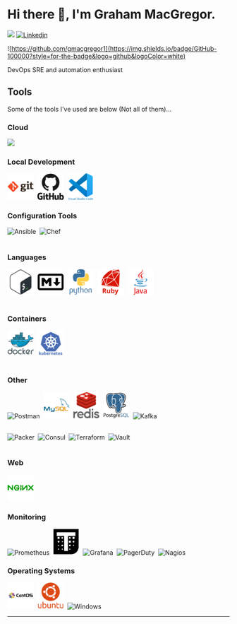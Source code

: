 
# Hi there 👋, I'm Graham MacGregor.
![](https://komarev.com/ghpvc/?username=gmacgregor1&color=brightgreen&style=for-the-badge)
[![Linkedin](https://www.linkedin.com/in/grahammacgregor)](https://img.shields.io/badge/LinkedIn-0077B5?style=for-the-badge&logo=linkedin&logoColor=white)

![https://github.com/gmacgregor1](https://img.shields.io/badge/GitHub-100000?style=for-the-badge&logo=github&logoColor=white)

DevOps SRE and automation enthusiast 

## Tools
Some of the tools I've used are below (Not all of them)...

### Cloud

<img src="https://cdn.jsdelivr.net/gh/devicons/devicon/icons/amazonwebservices/amazonwebservices-original-wordmark.svg" height="60" />

### Local Development

<img src="https://github.com/devicons/devicon/blob/master/icons/git/git-original-wordmark.svg" title="Git" alt="Git" height="60"/>&nbsp;
<img src="https://github.com/devicons/devicon/blob/master/icons/github/github-original-wordmark.svg" title="GitHub"  alt="GitHub" height="60"/>&nbsp;
<img src="https://github.com/devicons/devicon/blob/master/icons/vscode/vscode-original-wordmark.svg" title="VSCode"  alt="VSCode" height="60"/>&nbsp;

### Configuration Tools 

<img src="https://www.vectorlogo.zone/logos/ansible/ansible-icon.svg" title="Ansible"  alt="Ansible" height="60"/>&nbsp;
<img src="https://www.vectorlogo.zone/logos/chefio/chefio-ar21.svg" title="Chef"  alt="Chef" height="60"/>&nbsp;
<br><br>

### Languages

<img src="https://github.com/devicons/devicon/blob/master/icons/bash/bash-original.svg" title="Bash"  alt="Bash" height="60"/>&nbsp;
<img src="https://github.com/devicons/devicon/blob/master/icons/markdown/markdown-original.svg" title="Markdown"  alt="Markdown" height="60"/>&nbsp;
<img src="https://github.com/devicons/devicon/blob/master/icons/python/python-original-wordmark.svg" title="Python"  alt="Python" height="60"/>&nbsp;
<img src="https://github.com/devicons/devicon/blob/master/icons/ruby/ruby-plain-wordmark.svg" title="Ruby"  alt="Ruby" height="60"/>&nbsp;
<img src="https://github.com/devicons/devicon/blob/master/icons/java/java-original-wordmark.svg" title="Java"  alt="Java" height="60"/>&nbsp;
<br><br>

### Containers

<img src="https://github.com/devicons/devicon/blob/master/icons/docker/docker-original-wordmark.svg" title="Docker"  alt="Docker" height="60"/>&nbsp;
<img src="https://github.com/devicons/devicon/blob/master/icons/kubernetes/kubernetes-plain-wordmark.svg" title="Kubernetes"  alt="Kubernetes" height="60"/>&nbsp;
<br><br>

### Other

<img src="https://www.vectorlogo.zone/logos/getpostman/getpostman-icon.svg" title="Postman"  alt="Postman" height="60"/>&nbsp;
<img src="https://github.com/devicons/devicon/blob/master/icons/mysql/mysql-original-wordmark.svg" title="MySQL"  alt="MySQL" height="60"/>&nbsp;
<img src="https://github.com/devicons/devicon/blob/master/icons/redis/redis-original-wordmark.svg" title="Redis"  alt="Redis" height="60"/>&nbsp;
<img src="https://github.com/devicons/devicon/blob/master/icons/postgresql/postgresql-original-wordmark.svg" title="PostgreSQL"  alt="PostgreSQL" height="60"/>&nbsp;
<img src="https://www.vectorlogo.zone/logos/apache_kafka/apache_kafka-ar21.svg" title="Kafka"  alt="Kafka" width="" height="60"/>&nbsp;
<br><br>

<img src="https://www.vectorlogo.zone/logos/packerio/packerio-ar21.svg" title="Packer"  alt="Packer" width="" height="60"/>&nbsp;
<img src="https://www.vectorlogo.zone/logos/consulio/consulio-ar21.svg" title="Consul"  alt="Consul" height="60"/>&nbsp;
<img src="https://www.vectorlogo.zone/logos/terraformio/terraformio-ar21.svg" title="Terraform"  alt="Terraform" width="" height="60"/>&nbsp;
<img src="https://www.vectorlogo.zone/logos/vaultproject/vaultproject-ar21.svg" title="Vault" alt="Vault" width="" height="60"/>&nbsp;
<br><br>

### Web

<img src="https://github.com/devicons/devicon/blob/master/icons/nginx/nginx-original.svg" title="Nginx"  alt="Nginx" height="60"/>&nbsp;

### Monitoring

<img src="https://www.vectorlogo.zone/logos/prometheusio/prometheusio-ar21.svg" title="Prometheus"  alt="Prometheus" height="60"/>&nbsp;
<img src="https://github.com/cncf/artwork/blob/master/projects/thanos/icon/black/thanos-icon-black.svg" title="Thanos"  alt="Thanos" height="60"/>&nbsp;
<img src="https://www.vectorlogo.zone/logos/grafana/grafana-ar21.svg" title="Grafana"  alt="Grafana" height="60"/>&nbsp;
<img src="https://www.vectorlogo.zone/logos/pagerduty/pagerduty-ar21.svg" title="PagerDuty"  alt="PagerDuty" height="60"/>&nbsp;
<img src="https://www.vectorlogo.zone/logos/nagios/nagios-ar21.svg" title="Nagios"  alt="Nagios" height="60"/>&nbsp;

### Operating Systems

<img src="https://github.com/devicons/devicon/blob/master/icons/centos/centos-original-wordmark.svg" title="CentOS"  alt="CentOS" height="60"/>&nbsp;
<img src="https://github.com/devicons/devicon/blob/master/icons/ubuntu/ubuntu-plain-wordmark.svg" title="Ubuntu"  alt="Ubuntu" height="60"/>&nbsp;
<img src="https://upload.wikimedia.org/wikipedia/commons/e/e2/Windows_logo_and_wordmark_-_2021.svg" title="Windows"  alt="Windows" height="60"/>&nbsp;

<!--
## CI/CD

<img src="https://github.com/devicons/devicon/blob/master/icons/jenkins/jenkins-original.svg" title="Jenkins"  alt="Jenkins" height="60"/>&nbsp;

<img src="https://github.com/devicons/devicon/blob/master/icons/circleci/circleci-plain-wordmark.svg" title="CircleCI"  alt="CircleCI" height="60"/>&nbsp;

<img src="https://github.com/devicons/devicon/blob/master/icons/github/github-original-wordmark.svg" title="GitHub"  alt="GitHub" height="60"/>&nbsp; -->

---
